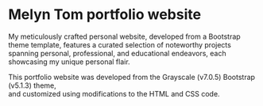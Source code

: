# Melyn Tom portfolio website
My meticulously crafted personal website, developed from a Bootstrap theme template, features a curated selection of noteworthy projects spanning personal, professional, and educational endeavors, each showcasing my unique personal flair.

This portfolio website was developed from the Grayscale (v7.0.5) Bootstrap (v5.1.3) theme,  
and customized using modifications to the HTML and CSS code.
